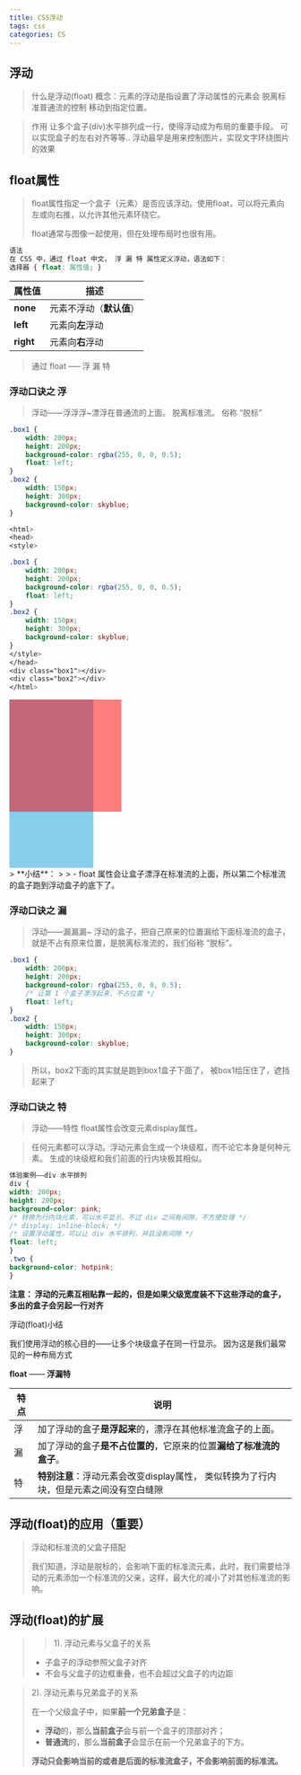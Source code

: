 ```yaml
---
title: CSS浮动
tags: css
categories: CS
---
```




## 浮动

> 什么是浮动(float)
> 概念：元素的浮动是指设置了浮动属性的元素会
> 脱离标准普通流的控制
> 移动到指定位置。

> 作用
> 让多个盒子(div)水平排列成一行，使得浮动成为布局的重要手段。
> 可以实现盒子的左右对齐等等..
> 浮动最早是用来控制图片，实现文字环绕图片的效果

## float属性

> float属性指定一个盒子（元素）是否应该浮动。使用float，可以将元素向左或向右推，以允许其他元素环绕它。
>
> float通常与图像一起使用，但在处理布局时也很有用。

```css
语法
在 CSS 中，通过 float 中文， 浮 漏 特 属性定义浮动，语法如下：
选择器 { float: 属性值; }
```

| 属性值    | 描述                     |
| --------- | ------------------------ |
| **none**  | 元素不浮动（**默认值**） |
| **left**  | 元素向**左**浮动         |
| **right** | 元素向**右**浮动         |

>  通过 float —– 浮 漏 特

### 浮动口诀之 浮

>  浮动——浮浮浮~漂浮在普通流的上面。 脱离标准流。 俗称 “脱标”

```css
.box1 {
    width: 200px;
    height: 200px;
    background-color: rgba(255, 0, 0, 0.5);
    float: left;
}
.box2 {
    width: 150px;
    height: 300px;
    background-color: skyblue;
}
```

```css
<html>
<head>
<style>

.box1 {
    width: 200px;
    height: 200px;
    background-color: rgba(255, 0, 0, 0.5);
    float: left;
}
.box2 {
    width: 150px;
    height: 300px;
    background-color: skyblue;
}
</style>
</head>
<div class="box1"></div>
<div class="box2"></div>
</html>

```
<div class="box1"></div>

<div style="
    width: 200px;
    height: 200px;
    background-color: rgba(255, 0, 0, 0.5);
    float: left;
 ">
</div>



<div class="box2"></div>

<div style="
    width: 150px;
    height: 300px;
    background-color: skyblue;
 ">
</div>
> **小结**：
>
> - float 属性会让盒子漂浮在标准流的上面，所以第二个标准流的盒子跑到浮动盒子的底下了。



### 浮动口诀之 漏

> 浮动——漏漏漏~ 浮动的盒子，把自己原来的位置漏给下面标准流的盒子，就是不占有原来位置，是脱离标准流的，我们俗称 “脱标”。

```css
.box1 {
    width: 200px;
    height: 200px;
    background-color: rgba(255, 0, 0, 0.5);
    /* 让第 1 个盒子漂浮起来，不占位置 */
    float: left;
}
.box2 {
    width: 150px;
    height: 300px;
    background-color: skyblue;
}

```
> 所以，box2下面的其实就是跑到box1盒子下面了， 被box1给压住了，遮挡起来了



### 浮动口诀之 特

> 浮动——特性 float属性会改变元素display属性。

> 任何元素都可以浮动。浮动元素会生成一个块级框，而不论它本身是何种元素。 生成的块级框和我们前面的行内块极其相似。

```css
体验案例——div 水平排列
div {
width: 200px;
height: 200px;
background-color: pink;
/* 转换为行内块元素，可以水平显示，不过 div 之间有间隙，不方便处理 */
/* display: inline-block; */
/* 设置浮动属性，可以让 div 水平排列，并且没有间隙 */
float: left;
}
.two {
background-color: hotpink;
}
```



**注意： 浮动的元素互相贴靠一起的，但是如果父级宽度装不下这些浮动的盒子， 多出的盒子会另起一行对齐**

浮动(float)小结

我们使用浮动的核心目的——让多个块级盒子在同一行显示。 因为这是我们最常见的一种布局方式

**float** —— **浮漏特**

| 特点 | 说明                                                         |
| ---- | ------------------------------------------------------------ |
| 浮   | 加了浮动的盒子**是浮起来**的，漂浮在其他标准流盒子的上面。   |
| 漏   | 加了浮动的盒子**是不占位置的**，它原来的位置**漏给了标准流的盒子**。 |
| 特   | **特别注意**：浮动元素会改变display属性， 类似转换为了行内块，但是元素之间没有空白缝隙 |

## 浮动(float)的应用（重要）

> 浮动和标准流的父盒子搭配
>
> 我们知道，浮动是脱标的，会影响下面的标准流元素，此时，我们需要给浮动的元素添加一个标准流的父亲，这样，最大化的减小了对其他标准流的影响。

## 浮动(float)的扩展

> > 1). 浮动元素与父盒子的关系
>
> - 子盒子的浮动参照父盒子对齐
> - 不会与父盒子的边框重叠，也不会超过父盒子的内边距

> 2). 浮动元素与兄弟盒子的关系
>
> 在一个父级盒子中，如果**前一个兄弟盒子**是：
>
> - **浮动**的，那么**当前盒子**会与前一个盒子的顶部对齐；
> - **普通流**的，那么**当前盒子**会显示在前一个兄弟盒子的下方。
>
> **浮动只会影响当前的或者是后面的标准流盒子，不会影响前面的标准流。**